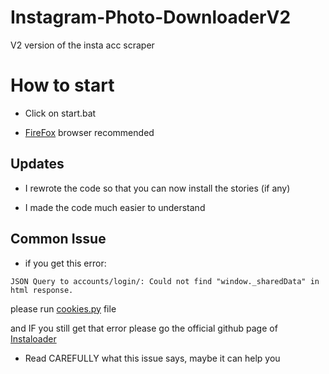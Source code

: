 # Instagram-Photo-DownloaderV2
V2 version of the insta acc scraper

# How to start

- Click on start.bat

- [FireFox](https://www.mozilla.org/en-US/firefox/new/) browser recommended

## Updates

- I rewrote the code so that you can now install the stories (if any)

- I made the code much easier to understand

## Common Issue

- if you get this error:

`JSON Query to accounts/login/: Could not find "window._sharedData" in html response.`

please run [cookies.py](https://github.com/Mr-Zanzibar/Instagram-Photo-DownloaderV2/blob/main/cookies.py) file

and IF you still get that error please go the official github page of [Instaloader](https://github.com/instaloader/instaloader/issues/2044)

- Read CAREFULLY what this issue says, maybe it can help you
